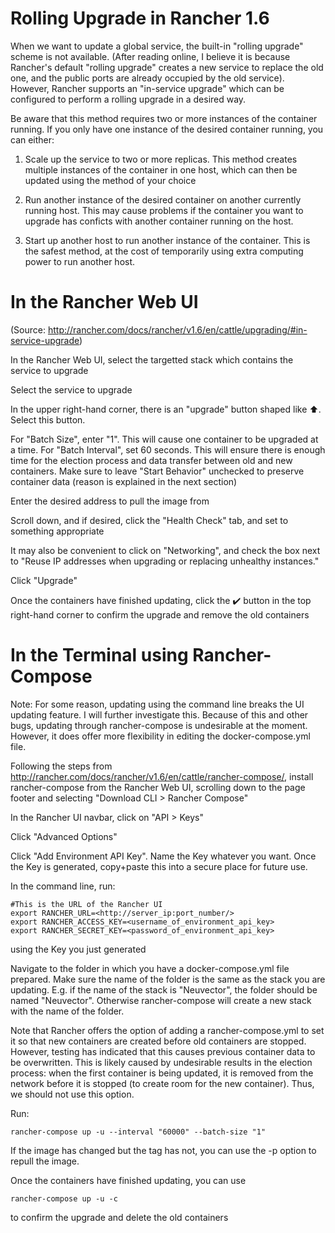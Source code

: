# Rolling Upgrade in Rancher 1.6
When we want to update a global service, the built-in "rolling upgrade" scheme is not available. (After reading online, I believe it is because Rancher's default "rolling upgrade" creates a new service to replace the old one, and the public ports are already occupied by the old service). However, Rancher supports an "in-service upgrade" which can be configured to perform a rolling upgrade in a desired way. 

Be aware that this method requires two or more instances of the container running. If you only have one instance of the desired container running, you can either:

1. Scale up the service to two or more replicas. This method creates multiple instances of the container in one host, which can then be updated using the method of your choice

2. Run another instance of the desired container on another currently running host. This may cause problems if the container you want to upgrade has conficts with another container running on the host. 

3. Start up another host to run another instance of the container. This is the safest method, at the cost of temporarily using extra computing power to run another host. 

# In the Rancher Web UI
(Source: http://rancher.com/docs/rancher/v1.6/en/cattle/upgrading/#in-service-upgrade)

In the Rancher Web UI, select the targetted stack which contains the service to upgrade

Select the service to upgrade

In the upper right-hand corner, there is an "upgrade" button shaped like ⬆️. Select this button.

For "Batch Size", enter "1". This will cause one container to be upgraded at a time. For "Batch Interval", set 60 seconds. This will ensure there is enough time for the election process and data transfer between old and new containers. Make sure to leave "Start Behavior" unchecked to preserve container data (reason is explained in the next section)

Enter the desired address to pull the image from

Scroll down, and if desired, click the "Health Check" tab, and set to something appropriate

It may also be convenient to click on "Networking", and check the box next to "Reuse IP addresses when upgrading or replacing unhealthy instances."

Click "Upgrade"

Once the containers have finished updating, click the ✔️ button in the top right-hand corner to confirm the upgrade and remove the old containers

# In the Terminal using Rancher-Compose

Note: For some reason, updating using the command line breaks the UI updating feature. I will further investigate this. Because of this and other bugs, updating through rancher-compose is undesirable at the moment. However, it does offer more flexibility in editing the docker-compose.yml file. 

Following the steps from 
http://rancher.com/docs/rancher/v1.6/en/cattle/rancher-compose/, install rancher-compose from the Rancher Web UI, scrolling down to the page footer and selecting "Download CLI > Rancher Compose"

In the Rancher UI navbar, click on "API > Keys"

Click "Advanced Options"

Click "Add Environment API Key". Name the Key whatever you want. Once the Key is generated, copy+paste this into a secure place for future use. 

In the command line, run: 
```
#This is the URL of the Rancher UI
export RANCHER_URL=<http://server_ip:port_number/>
export RANCHER_ACCESS_KEY=<username_of_environment_api_key>
export RANCHER_SECRET_KEY=<password_of_environment_api_key>
```
using the Key you just generated

Navigate to the folder in which you have a docker-compose.yml file prepared. Make sure the name of the folder is the same as the stack you are updating. E.g. if the name of the stack is "Neuvector", the folder should be named "Neuvector". Otherwise rancher-compose will create a new stack with the name of the folder. 

Note that Rancher offers the option of adding a rancher-compose.yml to set it so that new containers are created before old containers are stopped. However, testing has indicated that this causes previous container data to be overwritten. This is likely caused by undesirable results in the election process: when the first container is being updated, it is removed from the network before it is stopped (to create room for the new container). Thus, we should not use this option. 

Run: 
```
rancher-compose up -u --interval "60000" --batch-size "1"
```
If the image has changed but the tag has not, you can use the -p option to repull the image. 

Once the containers have finished updating, you can use
```
rancher-compose up -u -c
```
to confirm the upgrade and delete the old containers
